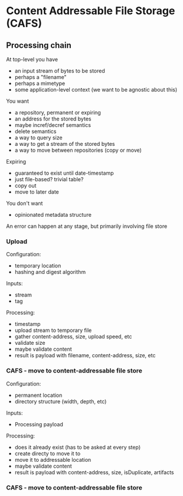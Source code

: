 # Content Addressable File Storage (CAFS)

## Processing chain

At top-level you have
* an input stream of bytes to be stored
* perhaps a "filename"
* perhaps a mimetype
* some application-level context (we want to be agnostic about this)

You want
* a repository, permanent or expiring
* an address for the stored bytes
* maybe incref/decref semantics
* delete semantics
* a way to query size
* a way to get a stream of the stored bytes
* a way to move between repositories (copy or move)

Expiring
* guaranteed to exist until date-timestamp
* just file-based? trivial table?
* copy out
* move to later date

You don't want
* opinionated metadata structure

An error can happen at any stage, but primarily involving file store

### Upload

Configuration:
* temporary location
* hashing and digest algorithm

Inputs:
* stream
* tag

Processing:
* timestamp
* upload stream to temporary file
* gather content-address, size, upload speed, etc
* validate size
* maybe validate content
* result is payload with filename, content-address, size, etc

### CAFS - move to content-addressable file store

Configuration:
* permanent location
* directory structure (width, depth, etc)

Inputs:
* Processing payload

Processing:
* does it already exist (has to be asked at every step)
* create directy to move it to
* move it to addressable location
* maybe validate content
* result is payload with content-address, size, isDuplicate, artifacts

### CAFS - move to content-addressable file store
